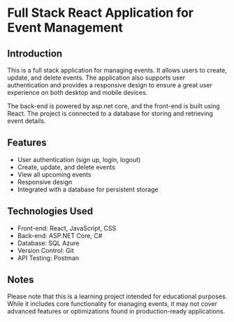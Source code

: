 # Full Stack React Application for Event Management

## Introduction
This is a full stack application for managing events. It allows users to create, update, and delete events. The application also supports user authentication and provides a responsive design to ensure a great user experience on both desktop and mobile devices.

The back-end is powered by asp.net core, and  the front-end is built using React. The project is connected to a database for storing and retrieving event details. 
## Features
* User authentication (sign up, login, logout)
* Create, update, and delete events
* View all upcoming events
* Responsive design
* Integrated with a database for persistent storage
## Technologies Used
* Front-end: React, JavaScript, CSS
* Back-end: ASP.NET Core, C#
* Database: SQL Azure
* Version Control: Git
* API Testing: Postman
## Notes
Please note that this is a learning project intended for educational purposes. While it includes core functionality for managing events, it may not cover advanced features or optimizations found in production-ready applications.
